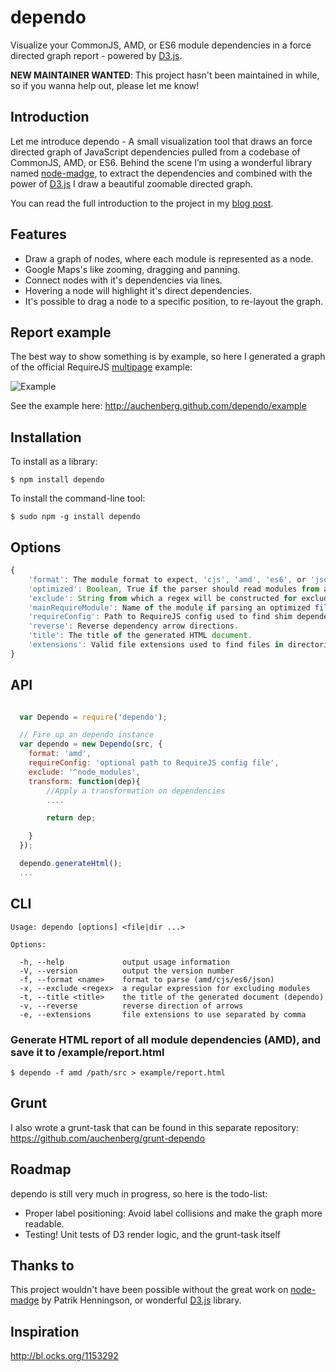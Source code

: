 dependo
===========

Visualize your CommonJS, AMD, or ES6 module dependencies in a force directed graph report - powered by [D3.js](http://d3js.org/).

**NEW MAINTAINER WANTED**: This project hasn't been maintained in while, so if you wanna help out, please let me know!

Introduction
-------------

Let me introduce dependo - A small visualization tool that draws an force directed graph of JavaScript dependencies pulled from a codebase of
CommonJS, AMD, or ES6. Behind the scene I’m using a wonderful library named [node-madge](https://github.com/pahen/node-madge/), to extract the dependencies and combined with the power of [D3.js](http://d3js.org/) I draw a beautiful zoomable directed graph.


You can read the full introduction to the project in my [blog post](http://blog.kenneth.io/blog/2013/04/01/visualize-your-javaScript-dependencies-with-dependo/).

Features
-------------
- Draw a graph of nodes, where each module is represented as a node.
- Google Maps's like zooming, dragging and panning.
- Connect nodes with it's dependencies via lines.
- Hovering a node will highlight it's direct dependencies.
- It's possible to drag a node to a specific position, to re-layout the graph.

Report example
-------

The best way to show something is by example, so here I generated a graph of the official RequireJS [multipage](https://github.com/requirejs/example-multipage) example:

![Example](https://raw.github.com/auchenberg/dependo/gh-pages/example/dependo.jpg)

See the example here: http://auchenberg.github.com/dependo/example

Installation
------------
To install as a library:

    $ npm install dependo

To install the command-line tool:

    $ sudo npm -g install dependo

Options
---

```JavaScript
{
    'format': The module format to expect, 'cjs', 'amd', 'es6', or 'json'. AMD (amd) is the default format. If 'json', pass a file formatted like `example.json` in the `example/` directory.
    'optimized': Boolean, True if the parser should read modules from a optimized file (r.js). Defaults to false.
    'exclude': String from which a regex will be constructed for excluding files from the scan.
    'mainRequireModule': Name of the module if parsing an optimized file (r.js), where the main file used require() instead of define. Defaults to ''.
    'requireConfig': Path to RequireJS config used to find shim dependencies and path aliases. Not used by default.
    'reverse': Reverse dependency arrow directions.
    'title': The title of the generated HTML document.
    'extensions': Valid file extensions used to find files in directories e.g. .js,.ts Default: .js
}
```

API
---
```JavaScript

  var Dependo = require('dependo');

  // Fire up an dependo instance
  var dependo = new Dependo(src, {
    format: 'amd',
    requireConfig: 'optional path to RequireJS config file',
    exclude: '^node_modules',
    transform: function(dep){
        //Apply a transformation on dependencies
        ....

        return dep;

    }
  });

  dependo.generateHtml();
  ...
```

CLI
---
    Usage: dependo [options] <file|dir ...>

    Options:

      -h, --help             output usage information
      -V, --version          output the version number
      -f, --format <name>    format to parse (amd/cjs/es6/json)
      -x, --exclude <regex>  a regular expression for excluding modules
      -t, --title <title>    the title of the generated document (dependo)
      -v, --reverse          reverse direction of arrows
      -e, --extensions       file extensions to use separated by comma

### Generate HTML report of all module dependencies (AMD), and save it to /example/report.html

    $ dependo -f amd /path/src > example/report.html

Grunt
-----
I also wrote a grunt-task that can be found in this separate repository: https://github.com/auchenberg/grunt-dependo

Roadmap
-------
dependo is still very much in progress, so here is the todo-list:

- Proper label positioning: Avoid label collisions and make the graph more readable.
- Testing! Unit tests of D3 render logic, and the grunt-task itself

Thanks to
-----------
This project wouldn't have been possible without the great work on [node-madge](https://github.com/pahen/node-madge/) by Patrik Henningson, or wonderful [D3.js](http://d3js.org/) library.


Inspiration
-----------
http://bl.ocks.org/1153292
